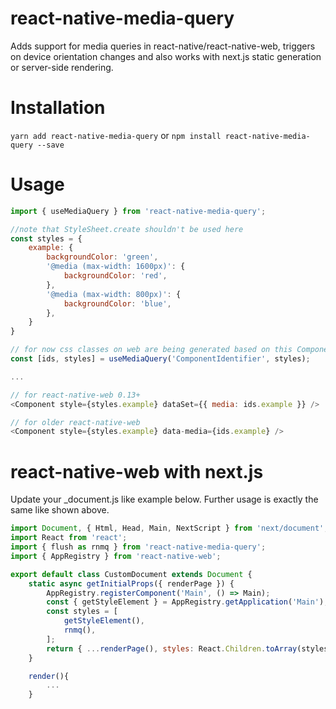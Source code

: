 # react-native-media-query
Adds support for media queries in react-native/react-native-web, triggers on device orientation changes and also works with next.js static generation or server-side rendering.
# Installation

`yarn add react-native-media-query`
or
`npm install react-native-media-query --save`
# Usage
```javascript
import { useMediaQuery } from 'react-native-media-query';

//note that StyleSheet.create shouldn't be used here
const styles = {
    example: {
        backgroundColor: 'green',
        '@media (max-width: 1600px)': {
            backgroundColor: 'red',
        },
        '@media (max-width: 800px)': {
            backgroundColor: 'blue',
        },
    }
}

// for now css classes on web are being generated based on this ComponentIdentifier, so it shouldn't be the same in different files. Component name could be used. 
const [ids, styles] = useMediaQuery('ComponentIdentifier', styles);

...

// for react-native-web 0.13+
<Component style={styles.example} dataSet={{ media: ids.example }} />

// for older react-native-web
<Component style={styles.example} data-media={ids.example} />

```

# react-native-web with next.js

Update your _document.js like example below. Further usage is exactly the same like shown above.

```javascript
import Document, { Html, Head, Main, NextScript } from 'next/document';
import React from 'react';
import { flush as rnmq } from 'react-native-media-query';
import { AppRegistry } from 'react-native-web';

export default class CustomDocument extends Document {
    static async getInitialProps({ renderPage }) {
        AppRegistry.registerComponent('Main', () => Main);
        const { getStyleElement } = AppRegistry.getApplication('Main');
        const styles = [
            getStyleElement(),
            rnmq(),
        ];
        return { ...renderPage(), styles: React.Children.toArray(styles) };
    }

    render(){
        ...
    }
```
